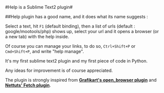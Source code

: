 #Help is a Sublime Text2 plugin#

##Help plugin has a good name, and it does what its name suggests :

Select a text, hit `F1` (default binding), then a list of urls (default : google/mootools/php) shows up, select your url and it opens a browser (or a new tab) with the help inside.

Of course you can manage your links, to do so, `Ctrl+Shift+P` or `Cmd+Shift+P`, and write "help manage".

It's my first sublime text2 plugin and my first piece of code in Python.

Any ideas for improvement is of course appreciated.

The plugin is strongly inspired from [__Grafikart's open_browser plugin__](https://github.com/Grafikart/Open-Browser-SublimeText2-Plugin "Grafikart's Open Browser") and [__Nettuts' Fetch plugin__](https://github.com/weslly/Nettuts-Fetch "Nettuts' Fetch Plugin").

